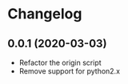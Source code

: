 # Changelog

0.0.1 (2020-03-03)
------------------

- Refactor the origin script
- Remove support for python2.x
